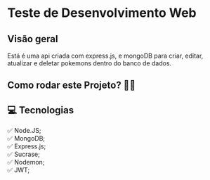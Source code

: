 # Teste de Desenvolvimento Web

## Visão geral

Está é uma api criada com express.js, e mongoDB para criar, editar, atualizar e deletar pokemons dentro do banco de dados.

## Como rodar este Projeto? 🤔🤔

## 💻 Tecnologias

✅ Node.JS; <br />
✅ MongoDB; <br />
✅ Express.js; <br />
✅ Sucrase; <br />
✅ Nodemon; <br />
✅ JWT; <br />
